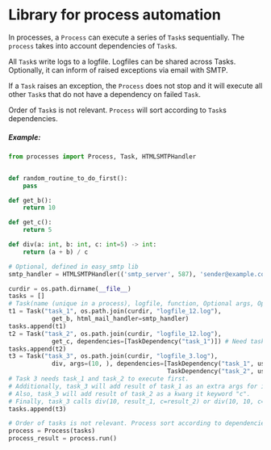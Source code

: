 # Library for process automation

In processes, a `Process` can execute a series of `Task`s sequentially. The `process` takes into account dependencies of `Task`s.

All `Task`s write logs to a logfile. Logfiles can be shared across Tasks. Optionally, it can inform of raised exceptions via email with SMTP.

If a `Task` raises an exception, the `Process` does not stop and it will execute all other `Task`s that do not have a dependency on failed `Task`.

Order of `Task`s is not relevant. `Process` will sort according to `Task`s dependencies.

##### Example:

``` python
from processes import Process, Task, HTMLSMTPHandler


def random_routine_to_do_first():
    pass

def get_b():
    return 10

def get_c():
    return 5

def div(a: int, b: int, c: int=5) -> int:
    return (a + b) / c

# Optional, defined in easy_smtp lib
smtp_handler = HTMLSMTPHandler(('smtp_server', 587), 'sender@example.com', ['receiver@example.com'], use_tls=True, credentials=('username', 'password'))

curdir = os.path.dirname(__file__)
tasks = []
# Task(name (unique in a process), logfile, function, Optional args, Optional kwargs, Optional mail_handler)
t1 = Task("task_1", os.path.join(curdir, "logfile_12.log"),
            get_b, html_mail_handler=smtp_handler)
tasks.append(t1)
t2 = Task("task_2", os.path.join(curdir, "logfile_12.log"),
            get_c, dependencies=[TaskDependency("task_1")]) # Need task_1 to complete first
tasks.append(t2)
t3 = Task("task_3", os.path.join(curdir, "logfile_3.log"),
            div, args=(10, ), dependencies=[TaskDependency("task_1", use_result_as_additional_args=True),
                                            TaskDependency("task_2", use_result_as_additional_kwargs=True, additional_kwarg_name="c")])
# Task 3 needs task_1 and task_2 to execute first.
# Additionally, task_3 will add result of task_1 as an extra args for its function (10, ) -> (10, result_task1)
# Also, task_3 will add result of task_2 as a kwarg it keyword "c".
# Finally, task_3 calls div(10, result_1, c=result_2) or div(10, 10, c=5).
tasks.append(t3)

# Order of tasks is not relevant. Process sort according to dependencies.
process = Process(tasks)
process_result = process.run()
```